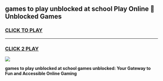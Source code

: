 
## games to play unblocked at school Play Online 👋 Unblocked Games
<h3>
<a href="https://premium.freeplayer.one?title=games_to_play_unblocked_at_school&ref=19F">CLICK TO PLAY</a></h3>
<hr>

<h3>
<a href="https://premium.freeplayer.one?title=games_to_play_unblocked_at_school&ref=19F">CLICK 2 PLAY</a>
  
</h3>

<a href="https://premium.freeplayer.one?title=games_to_play_unblocked_at_school&ref=19F"><img src="https://clearcache.store/games.png"></a>


**games to play unblocked at school games unblocked: Your Gateway to Fun and Accessible Online Gaming**
